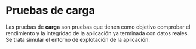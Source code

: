 # Pruebas de carga
Las pruebas de **carga** son pruebas que tienen como objetivo comprobar el rendimiento y la integridad de la aplicación ya terminada con datos reales. Se trata simular el entorno de explotación de la aplicación.